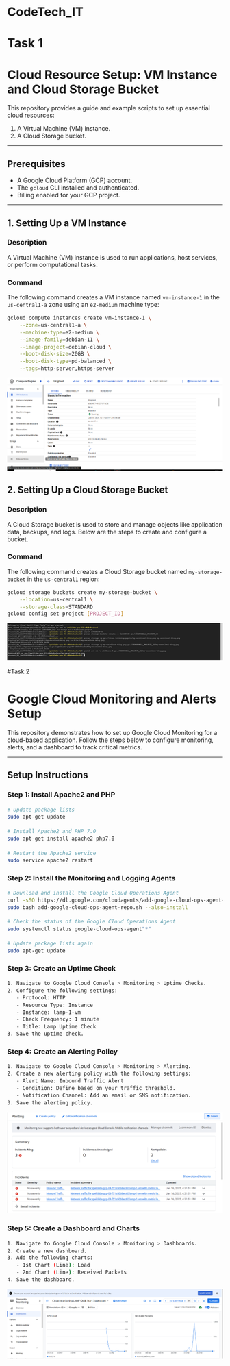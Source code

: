 # CodeTech_IT
# Task 1
# Cloud Resource Setup: VM Instance and Cloud Storage Bucket

This repository provides a guide and example scripts to set up essential cloud resources:
1. A Virtual Machine (VM) instance.
2. A Cloud Storage bucket.

---

## **Prerequisites**
- A Google Cloud Platform (GCP) account.
- The `gcloud` CLI installed and authenticated.
- Billing enabled for your GCP project.

---

## **1. Setting Up a VM Instance**

### **Description**
A Virtual Machine (VM) instance is used to run applications, host services, or perform computational tasks.

### **Command**
The following command creates a VM instance named `vm-instance-1` in the `us-central1-a` zone using an `e2-medium` machine type:

```bash
gcloud compute instances create vm-instance-1 \
    --zone=us-central1-a \
    --machine-type=e2-medium \
    --image-family=debian-11 \
    --image-project=debian-cloud \
    --boot-disk-size=20GB \
    --boot-disk-type=pd-balanced \
    --tags=http-server,https-server
```
![VM Instance Status](VM.PNG)

## **2. Setting Up a Cloud Storage Bucket**

### **Description**
A Cloud Storage bucket is used to store and manage objects like application data, backups, and logs. Below are the steps to create and configure a bucket.

### **Command**
The following command creates a Cloud Storage bucket named `my-storage-bucket` in the `us-central1` region:

```bash
gcloud storage buckets create my-storage-bucket \
    --location=us-central1 \
    --storage-class=STANDARD
gcloud config set project [PROJECT_ID]
```
![Cloud Storage Bucket](Cloud_storage.PNG)

#Task 2
# Google Cloud Monitoring and Alerts Setup

This repository demonstrates how to set up Google Cloud Monitoring for a cloud-based application. Follow the steps below to configure monitoring, alerts, and a dashboard to track critical metrics.

---

## Setup Instructions

### Step 1: Install Apache2 and PHP

```bash
# Update package lists
sudo apt-get update

# Install Apache2 and PHP 7.0
sudo apt-get install apache2 php7.0

# Restart the Apache2 service
sudo service apache2 restart
```
### Step 2: Install the Monitoring and Logging Agents
```bash
# Download and install the Google Cloud Operations Agent
curl -sSO https://dl.google.com/cloudagents/add-google-cloud-ops-agent-repo.sh
sudo bash add-google-cloud-ops-agent-repo.sh --also-install

# Check the status of the Google Cloud Operations Agent
sudo systemctl status google-cloud-ops-agent"*"

# Update package lists again
sudo apt-get update
```
### Step 3: Create an Uptime Check
```bash
1. Navigate to Google Cloud Console > Monitoring > Uptime Checks.
2. Configure the following settings:
   - Protocol: HTTP
   - Resource Type: Instance
   - Instance: lamp-1-vm
   - Check Frequency: 1 minute
   - Title: Lamp Uptime Check
3. Save the uptime check.
```
### Step 4: Create an Alerting Policy
```bash
1. Navigate to Google Cloud Console > Monitoring > Alerting.
2. Create a new alerting policy with the following settings:
   - Alert Name: Inbound Traffic Alert
   - Condition: Define based on your traffic threshold.
   - Notification Channel: Add an email or SMS notification.
3. Save the alerting policy.
```
![Alert](alertng.PNG)
### Step 5: Create a Dashboard and Charts
```bash
1. Navigate to Google Cloud Console > Monitoring > Dashboards.
2. Create a new dashboard.
3. Add the following charts:
   - 1st Chart (Line): Load
   - 2nd Chart (Line): Received Packets
4. Save the dashboard.
```
![Dashboard](dashboad.PNG)
